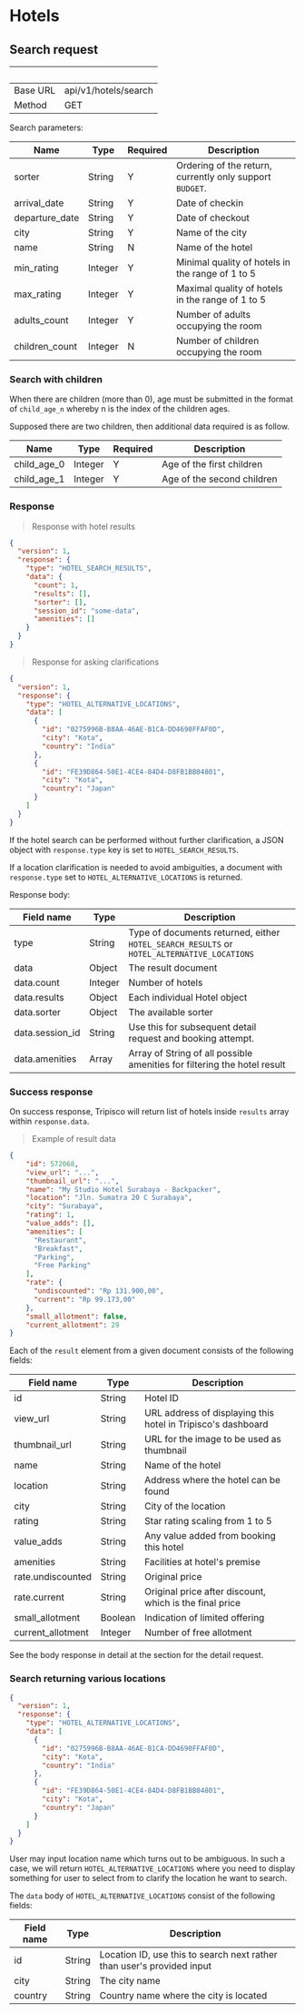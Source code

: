 # Hotels

## Search request

&nbsp; | &nbsp;
------ | ------
Base URL | api/v1/hotels/search
Method | GET

Search parameters:

Name | Type | Required | Description
---- | ---- | ---- | ---- |
sorter | String | Y | Ordering of the return, currently only support `BUDGET`.
arrival_date | String | Y | Date of checkin
departure_date | String | Y | Date of checkout
city | String | Y | Name of the city
name | String | N | Name of the hotel
min_rating | Integer | Y | Minimal quality of hotels in the range of 1 to 5
max_rating | Integer | Y | Maximal quality of hotels in the range of 1 to 5
adults_count | Integer | Y | Number of adults occupying the room
children_count | Integer | N | Number of children occupying the room

### Search with children

When there are children (more than 0), age must be submitted in the format of
`child_age_n` whereby n is the index of the children ages.

Supposed there are two children, then additional data required is as follow.

Name | Type | Required | Description
---- | ---- | ---- | ---- |
child_age_0 | Integer | Y | Age of the first children
child_age_1 | Integer | Y | Age of the second children

### Response

> Response with hotel results

```json
{
  "version": 1,
  "response": {
    "type": "HOTEL_SEARCH_RESULTS",
    "data": {
      "count": 1,
      "results": [],
      "sorter": [],
      "session_id": "some-data",
      "amenities": []
    }
  }
}
```

> Response for asking clarifications

```json
{
  "version": 1,
  "response": {
    "type": "HOTEL_ALTERNATIVE_LOCATIONS",
    "data": [
      {
        "id": "0275996B-B8AA-46AE-B1CA-DD4690FFAF0D",
        "city": "Kota",
        "country": "India"
      },
      {
        "id": "FE39D864-50E1-4CE4-84D4-D8FB1BB04801",
        "city": "Kota",
        "country": "Japan"
      }
    ]
  }
}
```

If the hotel search can be performed without further clarification, a JSON object
with `response.type` key is set to `HOTEL_SEARCH_RESULTS`.

If a location clarification is needed to avoid ambiguities,
a document with `response.type` set to `HOTEL_ALTERNATIVE_LOCATIONS` is returned.

Response body:

Field name | Type | Description
---------- | ----- | ------
type | String | Type of documents returned, either `HOTEL_SEARCH_RESULTS` or `HOTEL_ALTERNATIVE_LOCATIONS`
data | Object | The result document
data.count | Integer | Number of hotels
data.results | Object | Each individual Hotel object
data.sorter | Object | The available sorter
data.session_id | String | Use this for subsequent detail request and booking attempt.
data.amenities | Array | Array of String of all possible amenities for filtering the hotel result

### Success response

On success response, Tripisco will return list of hotels inside `results` array
within `response.data`.

> Example of result data

```json
{
    "id": 572068,
    "view_url": "...",
    "thumbnail_url": "...",
    "name": "My Studio Hotel Surabaya - Backpacker",
    "location": "Jln. Sumatra 20 C Surabaya",
    "city": "Surabaya",
    "rating": 1,
    "value_adds": [],
    "amenities": [
      "Restaurant",
      "Breakfast",
      "Parking",
      "Free Parking"
    ],
    "rate": {
      "undiscounted": "Rp 131.900,00",
      "current": "Rp 99.173,00"
    },
    "small_allotment": false,
    "current_allotment": 29
}
```

Each of the `result` element from a given document consists of the following fields:

Field name | Type | Description
---------- | ----- | ------
id| String | Hotel ID
view_url | String | URL address of displaying this hotel in Tripisco's dashboard
thumbnail_url | String | URL for the image to be used as thumbnail
name | String | Name of the hotel
location | String | Address where the hotel can be found
city | String | City of the location
rating | String | Star rating scaling from 1 to 5
value_adds | String | Any value added from booking this hotel
amenities | String | Facilities at hotel's premise
rate.undiscounted | String | Original price
rate.current | String | Original price after discount, which is the final price
small_allotment | Boolean | Indication of limited offering
current_allotment | Integer | Number of free allotment

See the body response in detail at the section for the detail request.

### Search returning various locations

```json
{
  "version": 1,
  "response": {
    "type": "HOTEL_ALTERNATIVE_LOCATIONS",
    "data": [
      {
        "id": "0275996B-B8AA-46AE-B1CA-DD4690FFAF0D",
        "city": "Kota",
        "country": "India"
      },
      {
        "id": "FE39D864-50E1-4CE4-84D4-D8FB1BB04801",
        "city": "Kota",
        "country": "Japan"
      }
    ]
  }
}
```

User may input location name which turns out to be ambiguous. In such a case,
we will return `HOTEL_ALTERNATIVE_LOCATIONS` where you need to display something
for user to select from to clarify the location he want to search.

The `data` body of `HOTEL_ALTERNATIVE_LOCATIONS` consist of the following fields:

Field name | Type | Description
---------- | ----- | ------
id | String | Location ID, use this to search next rather than user's provided input
city | String | The city name
country | String | Country name where the city is located
